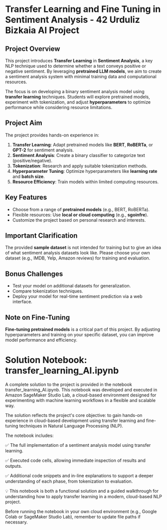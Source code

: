 # **Transfer Learning and Fine Tuning in Sentiment Analysis** - 42 Urduliz Bizkaia AI Project

## **Project Overview**

This project introduces **Transfer Learning** in **Sentiment Analysis**, a key NLP technique used to determine whether a text conveys positive or negative sentiment. By leveraging **pretrained LLM models**, we aim to create a sentiment analysis system with minimal training data and computational resources.

The focus is on developing a binary sentiment analysis model using **transfer learning** techniques. Students will explore pretrained models, experiment with tokenization, and adjust **hyperparameters** to optimize performance while considering resource limitations.

## **Project Aim**

The project provides hands-on experience in:
1. **Transfer Learning**: Adapt pretrained models like **BERT**, **RoBERTa**, or **GPT-2** for sentiment analysis.
2. **Sentiment Analysis**: Create a binary classifier to categorize text (positive/negative).
3. **Tokenization**: Research and apply suitable tokenization methods.
4. **Hyperparameter Tuning**: Optimize hyperparameters like **learning rate** and **batch size**.
5. **Resource Efficiency**: Train models within limited computing resources.

## **Key Features**
- Choose from a range of **pretrained models** (e.g., BERT, RoBERTa).
- Flexible resources: Use **local or cloud computing** (e.g., **sgoinfre**).
- Customize the project based on personal research and interests.

## **Important Clarification**

The provided **sample dataset** is not intended for training but to give an idea of what sentiment analysis datasets look like. Please choose your own dataset (e.g., IMDB, Yelp, Amazon reviews) for training and evaluation.

## **Bonus Challenges**
- Test your model on additional datasets for generalization.
- Compare tokenization techniques.
- Deploy your model for real-time sentiment prediction via a web interface.

## **Note on Fine-Tuning**
**Fine-tuning pretrained models** is a critical part of this project. By adjusting hyperparameters and training on your specific dataset, you can improve model performance and efficiency.

# Solution Notebook: transfer_learning_AI.ipynb

A complete solution to the project is provided in the notebook transfer_learning_AI.ipynb. This notebook was developed and executed in Amazon SageMaker Studio Lab, a cloud-based environment designed for experimenting with machine learning workflows in a flexible and scalable way.

The solution reflects the project's core objective: to gain hands-on experience in cloud-based development using transfer learning and fine-tuning techniques in Natural Language Processing (NLP).

The notebook includes:

✅ The full implementation of a sentiment analysis model using transfer learning.


✅ Executed code cells, allowing immediate inspection of results and outputs.


✅ Additional code snippets and in-line explanations to support a deeper understanding of each phase, from tokenization to evaluation.


💡 This notebook is both a functional solution and a guided walkthrough for understanding how to apply transfer learning in a modern, cloud-based NLP project.


Before running the notebook in your own cloud environment (e.g., Google Colab or SageMaker Studio Lab), remember to update file paths if necessary.

